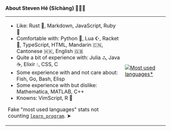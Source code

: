 ### About Steven Hé (Sīchàng) 🙇🏻‍♂️

<table><tr><td>

- Like:
    Rust 🦀, Markdown, JavaScript, Ruby 💎
- Comfortable with:
    Python 🐍, Lua ☪️, Racket 🎾, TypeScript, HTML,
    Mandarin 🇨🇳, Cantonese 🇭🇰, English 🇬🇧
- Quite a bit of experience with:
    Julia ஃ, Java ☕️, Elixir 💧, CSS, C
- Some experience with and not care about:
    Fish, Go, Bash, Elisp
- Some experience with but dislike:
    Mathematica, MATLAB, C++
- Knowns:
    VimScript, R 📐

Fake "most used languages" stats not counting
[`learn_program`][learn-program]. ➤

</td>
<td>

[![Most used languages*][most-used-lang]][most-used-lang]

</td></tr></table>

[learn-program]: https://github.com/SichangHe/learn_program
[most-used-lang]: https://github-readme-stats.vercel.app/api/top-langs/?username=sichanghe&exclude_repo=STATS401,learn_program,Notes_Steven,mdbook_katex_template,igem-2022-dku-backup,mdbook_fancy_theme,BigDecimal-Matrix-and-column-vector-calculator-in-Java&hide=markdown,html,handlebars,css,less&layout=compact&langs_count=10
